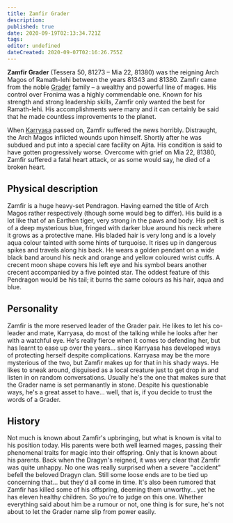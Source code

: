 ```yaml
---
title: Zamfir Grader
description: 
published: true
date: 2020-09-19T02:13:34.721Z
tags: 
editor: undefined
dateCreated: 2020-09-07T02:16:26.755Z
---
```


**Zamfir Grader** (Tessera 50, 81273 – Mia 22, 81380) was the reigning Arch Magos of Ramath-lehi between the years 81343 and 81380. Zamfir came from the noble [Grader](/genealogy/grader) family – a wealthy and powerful line of mages. His control over Fronima was a highly commendable one. Known for his strength and strong leadership skills, Zamfir only wanted the best for Ramath-lehi. His accomplishments were many and it can certainly be said that he made countless improvements to the planet.

When [Karryasa](/characters/karryasa-grader) passed on, Zamfir suffered the news horribly. Distraught, the Arch Magos inflicted wounds upon himself. Shortly after he was subdued and put into a special care facility on Ajita. His condition is said to have gotten progressively worse. Overcome with grief on Mia 22, 81380, Zamfir suffered a fatal heart attack, or as some would say, he died of a broken heart.

## Physical description

Zamfir is a huge heavy-set Pendragon. Having earned the title of Arch Magos rather respectively (though some would beg to differ). His build is a lot like that of an Earthen tiger, very strong in the paws and body. His pelt is of a deep mysterious blue, fringed with darker blue around his neck where it grows as a protective mane. His bladed hair is very long and is a lovely aqua colour tainted with some hints of turquoise. It rises up in dangerous spikes and travels along his back. He wears a golden pendant on a wide black band around his neck and orange and yellow coloured wrist cuffs. A crecent moon shape covers his left eye and his symbol bears another crecent accompanied by a five pointed star. The oddest feature of this Pendragon would be his tail; it burns the same colours as his hair, aqua and blue.

## Personality

Zamfir is the more reserved leader of the Grader pair. He likes to let his co-leader and mate, Karryasa, do most of the talking while he looks after her with a watchful eye. He's really fierce when it comes to defending her, but has learnt to ease up over the years... since Karryasa has developed ways of protecting herself despite complications. Karryasa may be the more mysterious of the two, but Zamfir makes up for that in his shady ways. He likes to sneak around, disguised as a local creature just to get drop in and listen in on random conversations. Usually he's the one that makes sure that the Grader name is set permanantly in stone. Despite his questionable ways, he's a great asset to have... well, that is, if you decide to trust the words of a Grader.

## History

Not much is known about Zamfir's upbringing, but what is known is vital to his position today. His parents were both well learned mages, passing their phenomenal traits for magic into their offspring. Only that is known about his parents. Back when the Dragyn's reigned, it was very clear that Zamfir was quite unhappy. No one was really surprised when a severe "accident" befell the beloved Dragyn clan. Still some loose ends are to be tied up concerning that... but they'd all come in time. It's also been rumored that Zamfir has killed some of his offspring, deeming them unworthy... yet he has eleven healthy children. So you're to judge on this one. Whether everything said about him be a rumour or not, one thing is for sure, he's not about to let the Grader name slip from power easily.